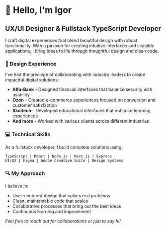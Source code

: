 # 👋 Hello, I'm Igor

## UX/UI Designer & Fullstack TypeScript Developer

I craft digital experiences that blend beautiful design with robust functionality. With a passion for creating intuitive interfaces and scalable applications, I bring ideas to life through thoughtful design and clean code.

### 🎨 Design Experience

I've had the privilege of collaborating with industry leaders to create impactful digital solutions:

- **Alfa-Bank** - Designed financial interfaces that balance security with usability
- **Ozon** - Created e-commerce experiences focused on conversion and customer satisfaction
- **Skoltech** - Developed educational interfaces that enhance learning experiences
- **And more** - Worked with various clients across different industries

### 💻 Technical Skills

As a fullstack developer, I build complete solutions using:

```
TypeScript | React | Node.js | Next.js | Express
UI/UX | Figma | Adobe Creative Suite | Design Systems
```

### 🔍 My Approach

I believe in:
- User-centered design that solves real problems
- Clean, maintainable code that scales
- Collaborative processes that bring out the best ideas
- Continuous learning and improvement

*Feel free to reach out for collaborations or just to say hi!*

